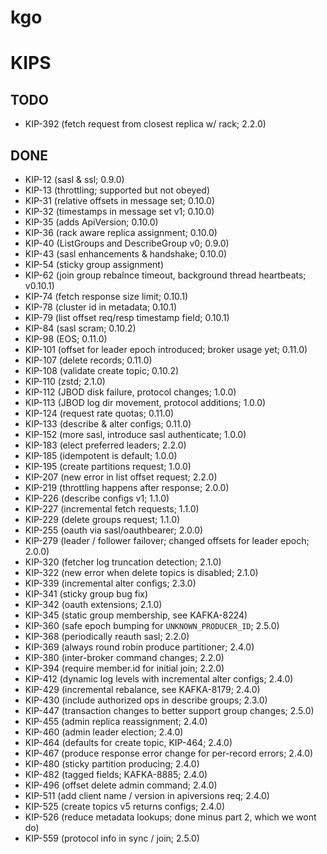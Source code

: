 kgo
===

KIPS
====

TODO
----

- KIP-392 (fetch request from closest replica w/ rack; 2.2.0)

DONE
----
- KIP-12 (sasl & ssl; 0.9.0)
- KIP-13 (throttling; supported but not obeyed)
- KIP-31 (relative offsets in message set; 0.10.0)
- KIP-32 (timestamps in message set v1; 0.10.0)
- KIP-35 (adds ApiVersion; 0.10.0)
- KIP-36 (rack aware replica assignment; 0.10.0)
- KIP-40 (ListGroups and DescribeGroup v0; 0.9.0)
- KIP-43 (sasl enhancements & handshake; 0.10.0)
- KIP-54 (sticky group assignment)
- KIP-62 (join group rebalnce timeout, background thread heartbeats; v0.10.1)
- KIP-74 (fetch response size limit; 0.10.1)
- KIP-78 (cluster id in metadata; 0.10.1)
- KIP-79 (list offset req/resp timestamp field; 0.10.1)
- KIP-84 (sasl scram; 0.10.2)
- KIP-98 (EOS; 0.11.0)
- KIP-101 (offset for leader epoch introduced; broker usage yet; 0.11.0)
- KIP-107 (delete records; 0.11.0)
- KIP-108 (validate create topic; 0.10.2)
- KIP-110 (zstd; 2.1.0)
- KIP-112 (JBOD disk failure, protocol changes; 1.0.0)
- KIP-113 (JBOD log dir movement, protocol additions; 1.0.0)
- KIP-124 (request rate quotas; 0.11.0)
- KIP-133 (describe & alter configs; 0.11.0)
- KIP-152 (more sasl, introduce sasl authenticate; 1.0.0)
- KIP-183 (elect preferred leaders; 2.2.0)
- KIP-185 (idempotent is default; 1.0.0)
- KIP-195 (create partitions request; 1.0.0)
- KIP-207 (new error in list offset request; 2.2.0)
- KIP-219 (throttling happens after response; 2.0.0)
- KIP-226 (describe configs v1; 1.1.0)
- KIP-227 (incremental fetch requests; 1.1.0)
- KIP-229 (delete groups request; 1.1.0)
- KIP-255 (oauth via sasl/oauthbearer; 2.0.0)
- KIP-279 (leader / follower failover; changed offsets for leader epoch; 2.0.0)
- KIP-320 (fetcher log truncation detection; 2.1.0)
- KIP-322 (new error when delete topics is disabled; 2.1.0)
- KIP-339 (incremental alter configs; 2.3.0)
- KIP-341 (sticky group bug fix)
- KIP-342 (oauth extensions; 2.1.0)
- KIP-345 (static group membership, see KAFKA-8224)
- KIP-360 (safe epoch bumping for `UNKNOWN_PRODUCER_ID`; 2.5.0)
- KIP-368 (periodically reauth sasl; 2.2.0)
- KIP-369 (always round robin produce partitioner; 2.4.0)
- KIP-380 (inter-broker command changes; 2.2.0)
- KIP-394 (require member.id for initial join; 2.2.0)
- KIP-412 (dynamic log levels with incremental alter configs; 2.4.0)
- KIP-429 (incremental rebalance, see KAFKA-8179; 2.4.0)
- KIP-430 (include authorized ops in describe groups; 2.3.0)
- KIP-447 (transaction changes to better support group changes; 2.5.0)
- KIP-455 (admin replica reassignment; 2.4.0)
- KIP-460 (admin leader election; 2.4.0)
- KIP-464 (defaults for create topic, KIP-464; 2.4.0)
- KIP-467 (produce response error change for per-record errors; 2.4.0)
- KIP-480 (sticky partition producing; 2.4.0)
- KIP-482 (tagged fields; KAFKA-8885; 2.4.0)
- KIP-496 (offset delete admin command; 2.4.0)
- KIP-511 (add client name / version in apiversions req; 2.4.0)
- KIP-525 (create topics v5 returns configs; 2.4.0)
- KIP-526 (reduce metadata lookups; done minus part 2, which we wont do)
- KIP-559 (protocol info in sync / join; 2.5.0)
